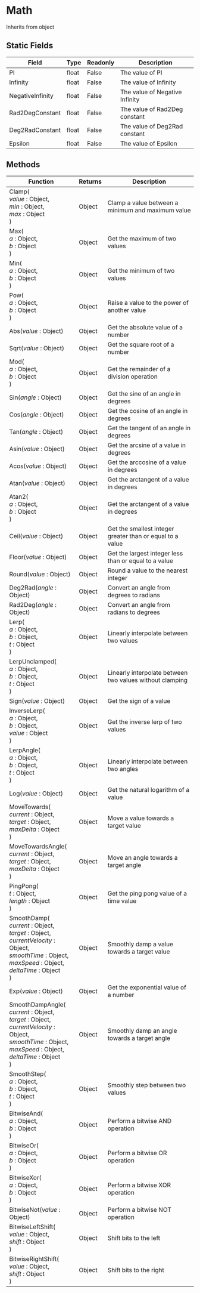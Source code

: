 # Math
Inherits from object
## Static Fields
|Field|Type|Readonly|Description|
|---|---|---|---|
|PI|float|False|The value of PI|
|Infinity|float|False|The value of Infinity|
|NegativeInfinity|float|False|The value of Negative Infinity|
|Rad2DegConstant|float|False|The value of Rad2Deg constant|
|Deg2RadConstant|float|False|The value of Deg2Rad constant|
|Epsilon|float|False|The value of Epsilon|
## Methods
|Function|Returns|Description|
|---|---|---|
|Clamp(<br/><i>value</i> : Object,<br/><i>min</i> : Object,<br/><i>max</i> : Object<br/>)|Object|Clamp a value between a minimum and maximum value|
|Max(<br/><i>a</i> : Object,<br/><i>b</i> : Object<br/>)|Object|Get the maximum of two values|
|Min(<br/><i>a</i> : Object,<br/><i>b</i> : Object<br/>)|Object|Get the minimum of two values|
|Pow(<br/><i>a</i> : Object,<br/><i>b</i> : Object<br/>)|Object|Raise a value to the power of another value|
|Abs(<i>value</i> : Object)|Object|Get the absolute value of a number|
|Sqrt(<i>value</i> : Object)|Object|Get the square root of a number|
|Mod(<br/><i>a</i> : Object,<br/><i>b</i> : Object<br/>)|Object|Get the remainder of a division operation|
|Sin(<i>angle</i> : Object)|Object|Get the sine of an angle in degrees|
|Cos(<i>angle</i> : Object)|Object|Get the cosine of an angle in degrees|
|Tan(<i>angle</i> : Object)|Object|Get the tangent of an angle in degrees|
|Asin(<i>value</i> : Object)|Object|Get the arcsine of a value in degrees|
|Acos(<i>value</i> : Object)|Object|Get the arccosine of a value in degrees|
|Atan(<i>value</i> : Object)|Object|Get the arctangent of a value in degrees|
|Atan2(<br/><i>a</i> : Object,<br/><i>b</i> : Object<br/>)|Object|Get the arctangent of a value in degrees|
|Ceil(<i>value</i> : Object)|Object|Get the smallest integer greater than or equal to a value|
|Floor(<i>value</i> : Object)|Object|Get the largest integer less than or equal to a value|
|Round(<i>value</i> : Object)|Object|Round a value to the nearest integer|
|Deg2Rad(<i>angle</i> : Object)|Object|Convert an angle from degrees to radians|
|Rad2Deg(<i>angle</i> : Object)|Object|Convert an angle from radians to degrees|
|Lerp(<br/><i>a</i> : Object,<br/><i>b</i> : Object,<br/><i>t</i> : Object<br/>)|Object|Linearly interpolate between two values|
|LerpUnclamped(<br/><i>a</i> : Object,<br/><i>b</i> : Object,<br/><i>t</i> : Object<br/>)|Object|Linearly interpolate between two values without clamping|
|Sign(<i>value</i> : Object)|Object|Get the sign of a value|
|InverseLerp(<br/><i>a</i> : Object,<br/><i>b</i> : Object,<br/><i>value</i> : Object<br/>)|Object|Get the inverse lerp of two values|
|LerpAngle(<br/><i>a</i> : Object,<br/><i>b</i> : Object,<br/><i>t</i> : Object<br/>)|Object|Linearly interpolate between two angles|
|Log(<i>value</i> : Object)|Object|Get the natural logarithm of a value|
|MoveTowards(<br/><i>current</i> : Object,<br/><i>target</i> : Object,<br/><i>maxDelta</i> : Object<br/>)|Object|Move a value towards a target value|
|MoveTowardsAngle(<br/><i>current</i> : Object,<br/><i>target</i> : Object,<br/><i>maxDelta</i> : Object<br/>)|Object|Move an angle towards a target angle|
|PingPong(<br/><i>t</i> : Object,<br/><i>length</i> : Object<br/>)|Object|Get the ping pong value of a time value|
|SmoothDamp(<br/><i>current</i> : Object,<br/><i>target</i> : Object,<br/><i>currentVelocity</i> : Object,<br/><i>smoothTime</i> : Object,<br/><i>maxSpeed</i> : Object,<br/><i>deltaTime</i> : Object<br/>)|Object|Smoothly damp a value towards a target value|
|Exp(<i>value</i> : Object)|Object|Get the exponential value of a number|
|SmoothDampAngle(<br/><i>current</i> : Object,<br/><i>target</i> : Object,<br/><i>currentVelocity</i> : Object,<br/><i>smoothTime</i> : Object,<br/><i>maxSpeed</i> : Object,<br/><i>deltaTime</i> : Object<br/>)|Object|Smoothly damp an angle towards a target angle|
|SmoothStep(<br/><i>a</i> : Object,<br/><i>b</i> : Object,<br/><i>t</i> : Object<br/>)|Object|Smoothly step between two values|
|BitwiseAnd(<br/><i>a</i> : Object,<br/><i>b</i> : Object<br/>)|Object|Perform a bitwise AND operation|
|BitwiseOr(<br/><i>a</i> : Object,<br/><i>b</i> : Object<br/>)|Object|Perform a bitwise OR operation|
|BitwiseXor(<br/><i>a</i> : Object,<br/><i>b</i> : Object<br/>)|Object|Perform a bitwise XOR operation|
|BitwiseNot(<i>value</i> : Object)|Object|Perform a bitwise NOT operation|
|BitwiseLeftShift(<br/><i>value</i> : Object,<br/><i>shift</i> : Object<br/>)|Object|Shift bits to the left|
|BitwiseRightShift(<br/><i>value</i> : Object,<br/><i>shift</i> : Object<br/>)|Object|Shift bits to the right|

